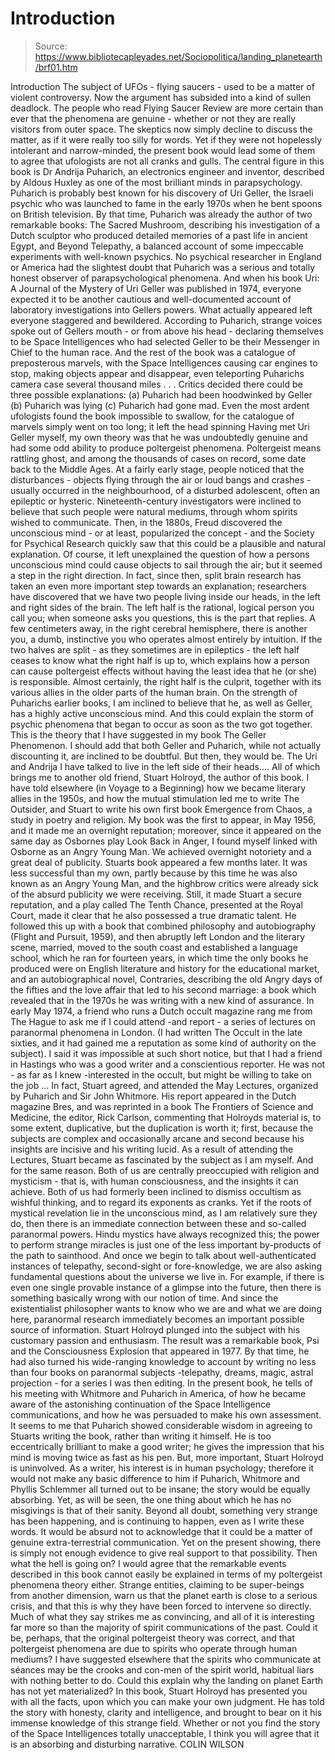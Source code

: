# Introduction

> Source: https://www.bibliotecapleyades.net/Sociopolitica/landing_planetearth/brf01.htm

Introduction
The subject of UFOs - flying saucers - used to be a matter of violent controversy. Now the argument has subsided into a kind of sullen deadlock. The people who read Flying Saucer Review are more certain than ever that the phenomena are genuine - whether or not they are really visitors from outer space. The skeptics now simply decline to discuss the matter, as if it were really too silly for words. Yet if they were not hopelessly intolerant and narrow-minded, the present book would lead some of them to agree that ufologists are not all cranks and gulls.
The central figure in this book is Dr Andrija Puharich, an electronics engineer and inventor, described by Aldous Huxley as one of the most brilliant minds in parapsychology. Puharich is probably best known for his discovery of Uri Geller, the Israeli psychic who was launched to fame in the early 1970s when he bent spoons on British television. By that time, Puharich was already the author of two remarkable books: The Sacred Mushroom, describing his investigation of a Dutch sculptor who produced detailed memories of a past life in ancient Egypt, and Beyond Telepathy, a balanced account of some impeccable experiments with well-known psychics. No psychical researcher in England or America had the slightest doubt that Puharich was a serious and totally honest observer of parapsychological phenomena.
And when his book Uri: A Journal of the Mystery of Uri Geller was published in 1974, everyone expected it to be another cautious and well-documented account of laboratory investigations into Gellers powers. What actually appeared left everyone staggered and bewildered. According to Puharich, strange voices spoke out of Gellers mouth - or from above his head - declaring themselves to be Space Intelligences who had selected Geller to be their Messenger in Chief to the human race. And the rest of the book was a catalogue of preposterous marvels, with the Space Intelligences causing car engines to stop, making objects appear and disappear, even teleporting Puharichs camera case several thousand miles . . . Critics decided there could be three possible explanations:
(a) Puharich had been hoodwinked by Geller
(b) Puharich was lying
(c) Puharich had gone mad.
Even the most ardent ufologists found the book impossible to swallow, for the catalogue of marvels simply went on too long; it left the head spinning
Having met Uri Geller myself, my own theory was that he was undoubtedly genuine and had some odd ability to produce poltergeist phenomena. Poltergeist means rattling ghost, and among the thousands of cases on record, some date back to the Middle Ages. At a fairly early stage, people noticed that the disturbances - objects flying through the air or loud bangs and crashes - usually occurred in the neighbourhood, of a disturbed adolescent, often an epileptic or hysteric. Nineteenth-century investigators were inclined to believe that such people were natural mediums, through whom spirits wished to communicate.
Then, in the 1880s, Freud discovered the unconscious mind - or at least, popularized the concept - and the Society for Psychical Research quickly saw that this could be a plausible and natural explanation. Of course, it left unexplained the question of how a persons unconscious mind could cause objects to sail through the air; but it seemed a step in the right direction. In fact, since then, split brain research has taken an even more important step towards an explanation; researchers have discovered that we have two people living inside our heads, in the left and right sides of the brain. The left half is the rational, logical person you call you; when someone asks you questions, this is the part that replies. A few centimeters away, in the right cerebral hemisphere, there is another you, a dumb, instinctive you who operates almost entirely by intuition. If the two halves are split - as they sometimes are in epileptics - the left half ceases to know what the right half is up to, which explains how a person can cause poltergeist effects without having the least idea that he (or she) is responsible. Almost certainly, the right half is the culprit, together with its various allies in the older parts of the human brain.
On the strength of Puharichs earlier books, I am inclined to believe that he, as well as Geller, has a highly active unconscious mind. And this could explain the storm of psychic phenomena that began to occur as soon as the two got together. This is the theory that I have suggested in my book The Geller Phenomenon. I should add that both Geller and Puharich, while not actually discounting it, are inclined to be doubtful. But then, they would be. The Uri and Andrija I have talked to live in the left side of their heads....
All of which brings me to another old friend, Stuart Holroyd, the author of this book. I have told elsewhere (in Voyage to a Beginning) how we became literary allies in the 1950s, and how the mutual stimulation led me to write The Outsider, and Stuart to write his own first book Emergence from Chaos, a study in poetry and religion. My book was the first to appear, in May 1956, and it made me an overnight reputation; moreover, since it appeared on the same day as Osbornes play Look Back in Anger, I found myself linked with Osborne as an Angry Young Man. We achieved overnight notoriety and a great deal of publicity. Stuarts book appeared a few months later. It was less successful than my own, partly because by this time he was also known as an Angry Young Man, and the highbrow critics were already sick of the absurd publicity we were receiving.
Still, it made Stuart a secure reputation, and a play called The Tenth Chance, presented at the Royal Court, made it clear that he also possessed a true dramatic talent. He followed this up with a book that combined philosophy and autobiography (Flight and Pursuit, 1959), and then abruptly left London and the literary scene, married, moved to the south coast and established a language school, which he ran for fourteen years, in which time the only books he produced were on English literature and history for the educational market, and an autobiographical novel, Contraries, describing the old Angry days of the fifties and the love affair that led to his second marriage: a book which revealed that in the 1970s he was writing with a new kind of assurance.
In early May 1974, a friend who runs a Dutch occult magazine rang me from The Hague to ask me if I could attend -and report - a series of lectures on paranormal phenomena in London. (I had written The Occult in the late sixties, and it had gained me a reputation as some kind of authority on the subject). I said it was impossible at such short notice, but that I had a friend in Hastings who was a good writer and a conscientious reporter. He was not - as far as I knew -interested in the occult, but might be willing to take on the job ... In fact, Stuart agreed, and attended the May Lectures, organized by Puharich and Sir John Whitmore. His report appeared in the Dutch magazine Bres, and was reprinted in a book The Frontiers of Science and Medicine, the editor, Rick Carlson, commenting that Holroyds material is, to some extent, duplicative, but the duplication is worth it; first, because the subjects are complex and occasionally arcane and second because his insights are incisive and his writing lucid.
As a result of attending the Lectures, Stuart became as fascinated by the subject as I am myself. And for the same reason. Both of us are centrally preoccupied with religion and mysticism - that is, with human consciousness, and the insights it can achieve. Both of us had formerly been inclined to dismiss occultism as wishful thinking, and to regard its exponents as cranks. Yet if the roots of mystical revelation lie in the unconscious mind, as I am relatively sure they do, then there is an immediate connection between these and so-called paranormal powers. Hindu mystics have always recognized this; the power to perform strange miracles is just one of the less important by-products of the path to sainthood. And once we begin to talk about well-authenticated instances of telepathy, second-sight or fore-knowledge, we are also asking fundamental questions about the universe we live in. For example, if there is even one single provable instance of a glimpse into the future, then there is something basically wrong with our notion of time. And since the existentialist philosopher wants to know who we are and what we are doing here, paranormal research immediately becomes an important possible source of information.
Stuart Holroyd plunged into the subject with his customary passion and enthusiasm. The result was a remarkable book, Psi and the Consciousness Explosion that appeared in 1977. By that time, he had also turned his wide-ranging knowledge to account by writing no less than four books on paranormal subjects -telepathy, dreams, magic, astral projection - for a series I was then editing.
In the present book, he tells of his meeting with Whitmore and Puharich in America, of how he became aware of the astonishing continuation of the Space Intelligence communications, and how he was persuaded to make his own assessment. It seems to me that Puharich showed considerable wisdom in agreeing to Stuarts writing the book, rather than writing it himself. He is too eccentrically brilliant to make a good writer; he gives the impression that his mind is moving twice as fast as his pen. But, more important, Stuart Holroyd is uninvolved. As a writer, his interest is in human psychology; therefore it would not make any basic difference to him if Puharich, Whitmore and Phyllis Schlemmer all turned out to be insane; the story would be equally absorbing. Yet, as will be seen, the one thing about which he has no misgivings is that of their sanity. Beyond all doubt, something very strange has been happening, and is continuing to happen, even as I write these words. It would be absurd not to acknowledge that it could be a matter of genuine extra-terrestrial communication. Yet on the present showing, there is simply not enough evidence to give real support to that possibility. Then what the hell is going on?
I would agree that the remarkable events described in this book cannot easily be explained in terms of my poltergeist phenomena theory either. Strange entities, claiming to be super-beings from another dimension, warn us that the planet earth is close to a serious crisis, and that this is why they have been forced to intervene so directly. Much of what they say strikes me as convincing, and all of it is interesting far more so than the majority of spirit communications of the past. Could it be, perhaps, that the original poltergeist theory was correct, and that poltergeist phenomena are due to spirits who operate through human mediums? I have suggested elsewhere that the spirits who communicate at séances may be the crooks and con-men of the spirit world, habitual liars with nothing better to do. Could this explain why the landing on planet Earth has not yet materialized?
In this book, Stuart Holroyd has presented you with all the facts, upon which you can make your own judgment. He has told the story with honesty, clarity and intelligence, and brought to bear on it his immense knowledge of this strange field. Whether or not you find the story of the Space Intelligences totally unacceptable, I think you will agree that it is an absorbing and disturbing narrative.
COLIN WILSON
